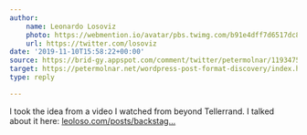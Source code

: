 ```yaml
---
author:
    name: Leonardo Losoviz
    photo: https://webmention.io/avatar/pbs.twimg.com/b91e4dff7d6517dc82027cc36bc4bfac4e2f40ddc90634907a7bfd64bebbd6b4.jpg
    url: https://twitter.com/losoviz
date: '2019-11-10T15:58:22+00:00'
source: https://brid-gy.appspot.com/comment/twitter/petermolnar/1193475454038134785/1193558524032245760
target: https://petermolnar.net/wordpress-post-format-discovery/index.html
type: reply

---
```


I took the idea from a video I watched from beyond Tellerrand. I talked about it here: <a href="https://leoloso.com/posts/backstage-to-cope-with-wp/">leoloso.com/posts/backstag…</a>
<a class="u-mention" href="https://petermolnar.net/"></a>
<a class="u-mention" href="https://twitter.com/petermolnar"></a>